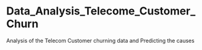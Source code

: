 # Data_Analysis_Telecome_Customer_Churn
Analysis of the Telecom Customer churning data and Predicting the causes
